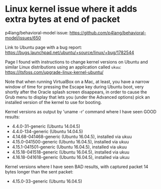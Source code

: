 # Linux kernel issue where it adds extra bytes at end of packet

p4lang/behavioral-model issue: https://github.com/p4lang/behavioral-model/issues/650

Link to Ubuntu page with a bug report: https://bugs.launchpad.net/ubuntu/+source/linux/+bug/1782544

Page I found with instructions to change kernel versions on Ubuntu
and similar Linux distributions using an application called `ukuu`:
https://itsfoss.com/upgrade-linux-kernel-ubuntu/

Note that when running VirtualBox on a Mac, at least, you have a
narrow window of time for pressing the Escape key during Ubuntu boot,
very shortly after the Oracle splash screen disappears, in order to
cause the Grub menu to display that lets you (under the Advanced
options) pick an installed version of the kernel to use for booting.


Kernel versions as output by 'uname -r' command where I have seen GOOD
results:

+ 4.4.0-31-generic (Ubuntu 14.04.5)
+ 4.4.0-134-generic (Ubuntu 14.04.5)
+ 4.14.68-041468-generic (Ubuntu 16.04.5), installed via ukuu
+ 4.15.0-041500-generic (Ubuntu 16.04.5), installed via ukuu
+ 4.15.1-041501-generic (Ubuntu 16.04.5), installed via ukuu
+ 4.15.18-041518-generic (Ubuntu 16.04.5), installed via ukuu
+ 4.16.18-041618-generic (Ubuntu 16.04.5), installed via ukuu


Kernel versions where I have seen BAD results, with captured packet 14
bytes longer than the sent packet:

+ 4.15.0-33-generic (Ubuntu 16.04.5)
